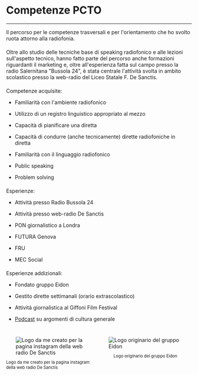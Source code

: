 # Competenze PCTO

---

Il percorso per le competenze trasversali e per l'orientamento che ho svolto ruota attorno alla radiofonia.

<div style="margin-top: 20px"></div>

Oltre allo studio delle tecniche base di speaking radiofonico e alle lezioni sull'aspetto tecnico, hanno fatto parte del percorso anche formazioni riguardanti il marketing e, oltre all'esperienza fatta sul campo presso la radio Salernitana "Bussola 24", è stata centrale l'attività svolta in ambito scolastico presso la web-radio del Liceo Statale F. De Sanctis.

<div style="margin-top: 20px"></div>

Competenze acquisite:

- Familiarità con l'ambiente radiofonico

- Utilizzo di un registro linguistico appropriato al mezzo

- Capacità di pianificare una diretta

- Capacità di condurre (anche tecnicamente) dirette radiofoniche in diretta

- Familiarità con il linguaggio radiofonico

- Public speaking

- Problem solving

<div style="margin-top: 20px"></div>

Esperienze:

- Attività presso Radio Bussola 24

- Attività presso web-radio De Sanctis

- PON giornalistico a Londra

- FUTURA Genova

- FRU

- MEC Social

<div style="margin-top: 20px"></div>

Esperienze addizionali:

- Fondato gruppo Eidon

- Gestito dirette settimanali (orario extrascolastico)

- Attività giornalistica al Giffoni Film Festival

- [Podcast](https://alessandropolverino.com/fingerculture) su argomenti di cultura generale

<div style="margin-top: 40px"></div>

<div class="multiple-imgCont" style="display: flex;">
  <div style="flex: 1; display: flex; flex-direction: column; align-items: center;">
  <img src="https://i.imgur.com/f9OUjjq.jpg" alt="Logo da me creato per la pagina instagram della web radio De Sanctis" style="max-width: 200px;">
  <p style="font-size: 0.7rem;">Logo da me creato per la pagina instagram della web radio De Sanctis</p>
  </div>

<div style="margin-top: 20px"></div>

<div style="flex: 1; display: flex; flex-direction: column; align-items: center;">
  <img src="https://i.imgur.com/gJBFwVC.png" alt="Logo originario del gruppo Eidon" style="max-width: 200px;">
  <p style="font-size: 0.7rem;">Logo originario del gruppo Eidon</p>
</div>

</div>
